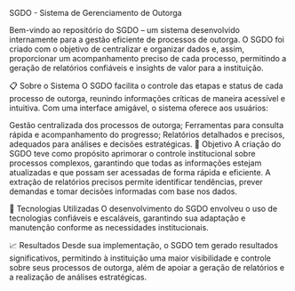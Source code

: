 SGDO - Sistema de Gerenciamento de Outorga


Bem-vindo ao repositório do SGDO – um sistema desenvolvido internamente para a gestão eficiente de processos de outorga. O SGDO foi criado com o objetivo de centralizar e organizar dados e, assim, proporcionar um acompanhamento preciso de cada processo, permitindo a geração de relatórios confiáveis e insights de valor para a instituição.

📋 Sobre o Sistema
O SGDO facilita o controle das etapas e status de cada processo de outorga, reunindo informações críticas de maneira acessível e intuitiva. Com uma interface amigável, o sistema oferece aos usuários:

Gestão centralizada dos processos de outorga;
Ferramentas para consulta rápida e acompanhamento do progresso;
Relatórios detalhados e precisos, adequados para análises e decisões estratégicas.
🎯 Objetivo
A criação do SGDO teve como propósito aprimorar o controle institucional sobre processos complexos, garantindo que todas as informações estejam atualizadas e que possam ser acessadas de forma rápida e eficiente. A extração de relatórios precisos permite identificar tendências, prever demandas e tomar decisões informadas com base nos dados.

🚀 Tecnologias Utilizadas
O desenvolvimento do SGDO envolveu o uso de tecnologias confiáveis e escaláveis, garantindo sua adaptação e manutenção conforme as necessidades institucionais.

📈 Resultados
Desde sua implementação, o SGDO tem gerado resultados significativos, permitindo à instituição uma maior visibilidade e controle sobre seus processos de outorga, além de apoiar a geração de relatórios e a realização de análises estratégicas.
